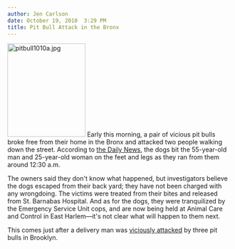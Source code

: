 ```yaml
---
author: Jen Carlson
date: October 19, 2010  3:29 PM
title: Pit Bull Attack in the Bronx
---
```


<p><span class="mt-enclosure mt-enclosure-image" style="display: inline;"> <img alt="pitbull1010a.jpg" src="https://web.archive.org/web/20110412163625im_/http://gothamist.com/attachments/arts_jen/pitbull1010a.jpg" width="175" height="210" class="image-left"> </span>Early this morning, a pair of vicious pit bulls broke free from their home in the Bronx and attacked two people walking down the street. According to <a href="https://web.archive.org/web/20110412163625/http://www.nydailynews.com/ny_local/2010/10/19/2010-10-19_pit_bulls_escape_bronx_home_and_pounce_on_couple_before_cops_tranquilize_dogs.html">the Daily News</a>, the dogs bit the 55-year-old man and 25-year-old woman on the feet and legs as they ran from them around 12:30 a.m. </p>

<p>The owners said they don&apos;t know what happened, but investigators believe the dogs escaped from their back yard; they have not been charged with any wrongdoing. The victims were treated from their bites and released from St. Barnabas Hospital. And as for the dogs, they were tranquilized by the Emergency Service Unit cops, and are now being held at Animal Care and Control in East Harlem&#x2014;it&apos;s not clear what will happen to them next. </p>

<p>This comes just after a delivery man was <a href="https://web.archive.org/web/20110412163625/http://gothamist.com/2010/10/18/pit_bulls_maul_chinese_deliveryman.php">viciously attacked</a> by three pit bulls in Brooklyn.</p>